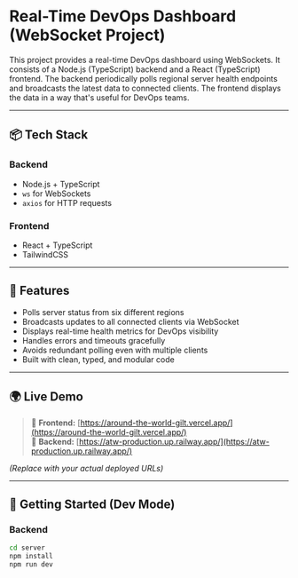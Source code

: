 # Real-Time DevOps Dashboard (WebSocket Project)

This project provides a real-time DevOps dashboard using WebSockets.
It consists of a Node.js (TypeScript) backend and a React (TypeScript) frontend. 
The backend periodically polls regional server health endpoints 
and broadcasts the latest data to connected clients. 
The frontend displays the data in a way that's useful for DevOps teams.

---

## 📦 Tech Stack

### Backend
- Node.js + TypeScript
- `ws` for WebSockets
- `axios` for HTTP requests

### Frontend
- React + TypeScript
- TailwindCSS

---

## 📡 Features

- Polls server status from six different regions
- Broadcasts updates to all connected clients via WebSocket
- Displays real-time health metrics for DevOps visibility
- Handles errors and timeouts gracefully
- Avoids redundant polling even with multiple clients
- Built with clean, typed, and modular code

---

## 🌍 Live Demo

> 🔗 **Frontend:** [https://around-the-world-gilt.vercel.app/](https://around-the-world-gilt.vercel.app/)  
> 🔗 **Backend:** [https://atw-production.up.railway.app/](https://atw-production.up.railway.app/)

_(Replace with your actual deployed URLs)_

---

## 🚀 Getting Started (Dev Mode)

### Backend

```bash
cd server
npm install
npm run dev
